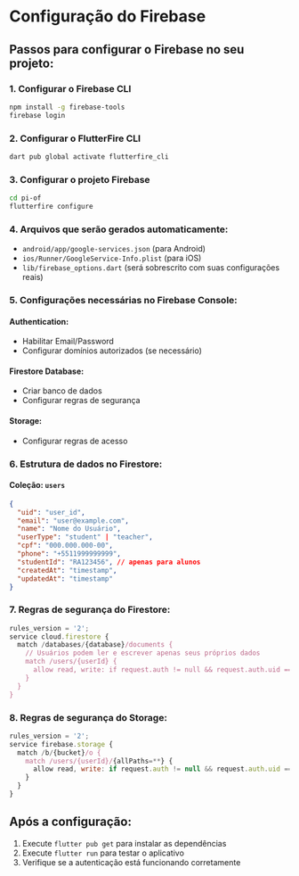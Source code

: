 # Configuração do Firebase

## Passos para configurar o Firebase no seu projeto:

### 1. Configurar o Firebase CLI
```bash
npm install -g firebase-tools
firebase login
```

### 2. Configurar o FlutterFire CLI
```bash
dart pub global activate flutterfire_cli
```

### 3. Configurar o projeto Firebase
```bash
cd pi-of
flutterfire configure
```

### 4. Arquivos que serão gerados automaticamente:
- `android/app/google-services.json` (para Android)
- `ios/Runner/GoogleService-Info.plist` (para iOS)
- `lib/firebase_options.dart` (será sobrescrito com suas configurações reais)

### 5. Configurações necessárias no Firebase Console:

#### Authentication:
- Habilitar Email/Password
- Configurar domínios autorizados (se necessário)

#### Firestore Database:
- Criar banco de dados
- Configurar regras de segurança

#### Storage:
- Configurar regras de acesso

### 6. Estrutura de dados no Firestore:

#### Coleção: `users`
```json
{
  "uid": "user_id",
  "email": "user@example.com",
  "name": "Nome do Usuário",
  "userType": "student" | "teacher",
  "cpf": "000.000.000-00",
  "phone": "+5511999999999",
  "studentId": "RA123456", // apenas para alunos
  "createdAt": "timestamp",
  "updatedAt": "timestamp"
}
```

### 7. Regras de segurança do Firestore:
```javascript
rules_version = '2';
service cloud.firestore {
  match /databases/{database}/documents {
    // Usuários podem ler e escrever apenas seus próprios dados
    match /users/{userId} {
      allow read, write: if request.auth != null && request.auth.uid == userId;
    }
  }
}
```

### 8. Regras de segurança do Storage:
```javascript
rules_version = '2';
service firebase.storage {
  match /b/{bucket}/o {
    match /users/{userId}/{allPaths=**} {
      allow read, write: if request.auth != null && request.auth.uid == userId;
    }
  }
}
```

## Após a configuração:
1. Execute `flutter pub get` para instalar as dependências
2. Execute `flutter run` para testar o aplicativo
3. Verifique se a autenticação está funcionando corretamente
